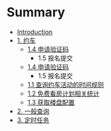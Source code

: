 # Summary

* [Introduction](README.md)
* [1. 约车](yue_che.md)
   * [1.4 申请验证码](shen_qing_yan_zheng_ma.md)
       * 1.5 报名提交
   * [1.4 申请验证码](shen_qing_yan_zheng_ma.md)
       * 1.5 报名提交
   * [1.1  查询约车活动的时间规则](11_cha_xun_yue_che_huo_dong_de_shi_jian_gui_ze.md)
   * [1.2 免费看房计划相关统计](12_mian_fei_kan_fang_ji_hua_xiang_guan_tong_ji.md)
   * [1.3 获取楼盘配置](huo_qu_lou_pan_pei_zhi.md)
* [2. 一般查询](yi_ban_cha_xun.md)
* [3. 定时任务](ding_shi_ren_wu.md)

